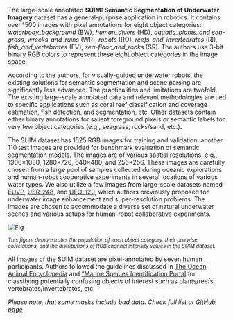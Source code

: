 The large-scale annotated **SUIM: Semantic Segmentation of Underwater Imagery** dataset has a general-purpose application in robotics. It contains over 1500 images with pixel annotations for eight object categories: *waterbody_background* (BW), *human_divers* (HD), *aquatic_plants_and sea-grass*, *wrecks_and_ruins* (WR), *robots* (RO), *reefs_and_invertebrates* (RI), *fish_and_vertebrates* (FV), *sea-floor_and_rocks* (SR). The authors use 3-bit binary RGB colors to represent these eight object categories in the image space. 

According to the authors, for visually-guided underwater robots, the existing solutions for semantic segmentation and scene parsing are significantly less advanced. The practicalities and limitations are twofold. The existing large-scale annotated data and relevant methodologies are tied to specific applications such as coral reef classification and coverage estimation, fish detection, and segmentation, etc. Other datasets contain either binary annotations for salient foreground pixels or semantic labels for very few object categories (e.g., seagrass, rocks/sand, etc.). 

The SUIM dataset has 1525 RGB images for training and validation; another 110 test images are provided for benchmark evaluation of semantic segmentation models. The images are of various spatial resolutions, e.g., 1906×1080, 1280×720, 640×480, and 256×256. These images are carefully chosen from a large pool of samples collected during oceanic explorations and human-robot cooperative experiments in several locations of various water types. We also utilize a few images from large-scale datasets named [EUVP](https://arxiv.org/abs/1903.09766), [USR-248](https://ui.adsabs.harvard.edu/abs/2019arXiv190909437J/abstract), and [UFO-120](https://arxiv.org/abs/2002.01155), which authors previously proposed for underwater image enhancement and super-resolution problems. The images are chosen to accommodate a diverse set of natural underwater scenes and various setups for human-robot collaborative experiments.

![Fig](https://i.ibb.co/GkY2rtH/Screenshot-2023-10-04-064021.png)

<span style="font-size: smaller; font-style: italic;">This figure demonstrates the population of each object category, their pairwise correlations, and the distributions of RGB channel intensity values in the SUIM dataset.</span>

All images of the SUIM dataset are pixel-annotated by seven human participants. Authors followed the guidelines discussed in [The Ocean Animal Encyclopedia](https://oceana.org/marine-life/) and [“Marine Species Identification Portal](http://species-identification.org/) for classifying potentially confusing objects of interest such as plants/reefs, vertebrates/invertebrates, etc.

<i>Please note, that some masks include bad data. Check full list at [GitHub page](https://github.com/dataset-ninja/suim/blob/main/src/convert.py#L83)</i>
